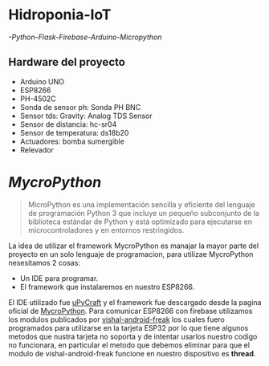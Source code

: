 # Hidroponia-IoT
 _-Python-Flask-Firebase-Arduino-Micropython_

## Hardware del proyecto

- Arduino UNO
- ESP8266
- PH-4502C
- Sonda de sensor ph: Sonda PH BNC
- Sensor tds: Gravity: Analog TDS Sensor
- Sensor de distancia: hc-sr04
- Sensor de temperatura: ds18b20
- Actuadores: bomba sumergible
- Relevador

# _MycroPython_
>MicroPython es una implementación sencilla y eficiente del lenguaje de programación Python 3 que incluye un pequeño subconjunto de la biblioteca estándar de Python y está optimizado para ejecutarse en microcontroladores y en entornos restringidos.

La idea de utilizar el framework MycroPython es manajar la mayor parte del proyecto en un solo lenguaje de programacion, para utilizae MycroPython nesesitamos 2 cosas:

-   Un IDE para programar.
-   El framework que instalaremos en nuestro ESP8266.

El IDE utilizado fue [uPyCraft]( https://randomnerdtutorials.com/uPyCraftWindows) y el framework fue descargado desde la pagina oficial de [MycroPython](https://micropython.org/resources/firmware/esp8266-20210420-unstable-v1.15.bin). Para comunicar ESP8266 con firebase utilizamos los modulos  publicados por [vishal-android-freak](https://github.com/vishal-android-freak/firebase-micropython-esp32) los cuales fuero programados para utilizarse en la tarjeta ESP32 por lo que tiene algunos metodos que nustra tarjeta no soporta y de intentar usarlos nuestro codigo no funcionara, en particular el metodo que debemos eliminar para que el modulo de vishal-android-freak funcione en nuestro dispositivo es __thread__.
